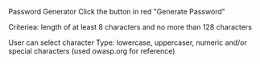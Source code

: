 Password Generator 
Click the button in red "Generate Password" 

Criteriea: length of at least 8 characters and no more than 128 characters

User can select character Type: lowercase, uppercaser, numeric and/or special characters (used owasp.org for reference)


